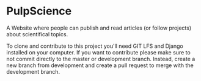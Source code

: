 # PulpScience
A Website where people can publish and read articles (or follow projects) about scientifical topics.

To clone and contribute to this project you'll need GIT LFS and Django installed on your computer.
If you want to contribute please make sure to not commit directly to the master or development branch.
Instead, create a new branch from development and create a pull request to merge with the development branch.
